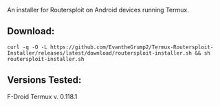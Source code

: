 An installer for Routersploit on Android devices running Termux.

## Download:

`curl -q -O -L https://github.com/EvantheGrump2/Termux-Routersploit-Installer/releases/latest/download/routersploit-installer.sh && sh routersploit-installer.sh`

## Versions Tested:
 F-Droid Termux v. 0.118.1

